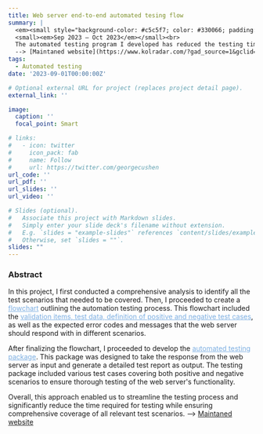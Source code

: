 ```yaml
---
title: Web server end-to-end automated tesing flow
summary: |
  <em><small style="background-color: #c5c5f7; color: #330066; padding: 5px;">nodeJS/selenium/playwright/webdriver/postman/</small></em><br>
  <small><em>Sep 2023 – Oct 2023</em></small><br>
  The automated testing program I developed has reduced the testing time to `one-tenth` of the original manual testing time.<br>
  --> [Maintaned website](https://www.kolradar.com/?gad_source=1&gclid=CjwKCAiA8YyuBhBSEiwA5R3-E6FUlu5Qdbs0fb4d2B5GIptRWLuzycL-b8oxWVI2Co9mXhhDn6IkvhoCupsQAvD_BwE)
tags:
  - Automated testing 
date: '2023-09-01T00:00:00Z'

# Optional external URL for project (replaces project detail page).
external_link: ''

image:
  caption: ''
  focal_point: Smart

# links:
#   - icon: twitter
#     icon_pack: fab
#     name: Follow
#     url: https://twitter.com/georgecushen
url_code: ''
url_pdf: ''
url_slides: ''
url_video: ''

# Slides (optional).
#   Associate this project with Markdown slides.
#   Simply enter your slide deck's filename without extension.
#   E.g. `slides = "example-slides"` references `content/slides/example-slides.md`.
#   Otherwise, set `slides = ""`.
slides: ""
---
```

### Abstract
In this project, I first conducted a comprehensive analysis to identify all the test scenarios that needed to be covered. Then, I proceeded to create a <u style="color: #7dafe2;">flowchart</u> outlining the automation testing process. This flowchart included the <u style="color: #7dafe2;">validation items, test data, definition of positive and negative test cases</u>, as well as the expected error codes and messages that the web server should respond with in different scenarios.

After finalizing the flowchart, I proceeded to develop the <u style="color: #7dafe2;">automated testing package</u>. This package was designed to take the response from the web server as input and generate a detailed test report as output. The testing package included various test cases covering both positive and negative scenarios to ensure thorough testing of the web server's functionality.

Overall, this approach enabled us to streamline the testing process and significantly reduce the time required for testing while ensuring comprehensive coverage of all relevant test scenarios.
  --> [Maintaned website](https://www.kolradar.com/?gad_source=1&gclid=CjwKCAiA8YyuBhBSEiwA5R3-E6FUlu5Qdbs0fb4d2B5GIptRWLuzycL-b8oxWVI2Co9mXhhDn6IkvhoCupsQAvD_BwE)
